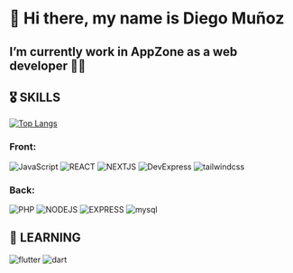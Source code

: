 # 👋  Hi there, my name is Diego Muñoz
## I’m currently work in **AppZone** as a web developer 🧑‍💻

## 🎖️ SKILLS
[![Top Langs](https://github-readme-stats.vercel.app/api/top-langs/?username=diemunoz&layout=compact&theme=synthwave)](https://github.com/anuraghazra/github-readme-stats)
### Front:
![JavaScript](https://img.shields.io/badge/JavaScript-F7DF1E?style=for-the-badge&logo=JavaScript&logoColor=white&labelColor=000000)
![REACT](https://img.shields.io/badge/REACT-61DAFB?style=for-the-badge&logo=react&logoColor=white&labelColor=000000)
![NEXTJS](https://img.shields.io/badge/NEXT.JS-000000?style=for-the-badge&logo=next.js&logoColor=white&labelColor=000000)
![DevExpress](https://img.shields.io/badge/DevExpress-FF7200?style=for-the-badge&logo=DevExpress&logoColor=white&labelColor=000000)
![tailwindcss](https://img.shields.io/badge/tailwindcss-06B6D4?style=for-the-badge&logo=tailwindcss&logoColor=white&labelColor=000000)
### Back:
![PHP](https://img.shields.io/badge/PHP-777BB4?style=for-the-badge&logo=php&logoColor=white&labelColor=000000)
![NODEJS](https://img.shields.io/badge/NODE.JS-339933?style=for-the-badge&logo=node.js&logoColor=white&labelColor=000000)
![EXPRESS](https://img.shields.io/badge/EXPRESS-000000?style=for-the-badge&logo=express&logoColor=white&labelColor=000000)
![mysql](https://img.shields.io/badge/mysql-4479A1?style=for-the-badge&logo=mysql&logoColor=white&labelColor=000000)

## 📖 LEARNING
![flutter](https://img.shields.io/badge/flutter-02569B?style=for-the-badge&logo=flutter&logoColor=white&labelColor=000000)
![dart](https://img.shields.io/badge/dart-0175C2?style=for-the-badge&logo=dart&logoColor=white&labelColor=000000)

<!--
https://simpleicons.org/?q=dart
**diemunoz/diemunoz** is a ✨ _special_ ✨ repository because its `README.md` (this file) appears on your GitHub profile.

Here are some ideas to get you started:

- 🔭 I’m currently working on ...
- 🌱 I’m currently learning ...
- 👯 I’m looking to collaborate on ...
- 🤔 I’m looking for help with ...
- 💬 Ask me about ...
- 📫 How to reach me: ...
- 😄 Pronouns: ...
- ⚡ Fun fact: ...
-->
